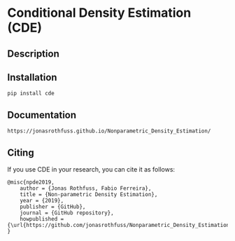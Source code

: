 # Conditional Density Estimation (CDE)

## Description
<todo>

## Installation
```
pip install cde
```
## Documentation
```
https://jonasrothfuss.github.io/Nonparametric_Density_Estimation/
```

## Citing
If you use CDE in your research, you can cite it as follows:

```
@misc{npde2019,
    author = {Jonas Rothfuss, Fabio Ferreira},
    title = {Non-parametric Density Estimation},
    year = {2019},
    publisher = {GitHub},
    journal = {GitHub repository},
    howpublished = {\url{https://github.com/jonasrothfuss/Nonparametric_Density_Estimation}},
}
```
